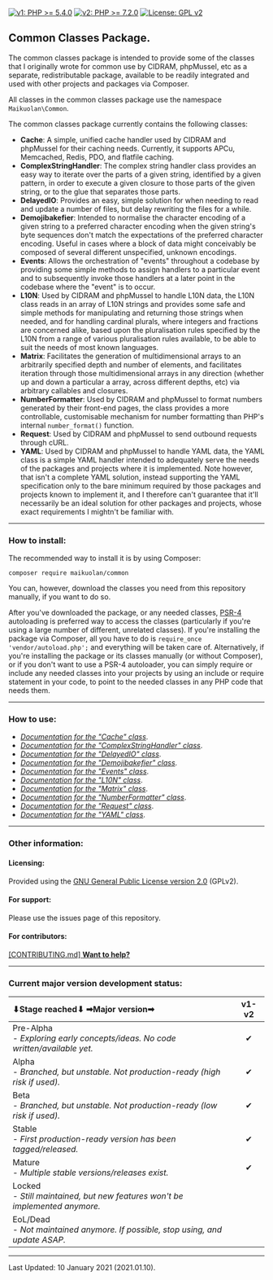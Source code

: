 [![v1: PHP >= 5.4.0](https://img.shields.io/badge/v1-PHP%20%3E%3D%205.4.0-8892bf.svg)](https://maikuolan.github.io/Compatibility-Charts/)
[![v2: PHP >= 7.2.0](https://img.shields.io/badge/v2-PHP%20%3E%3D%207.2.0-8892bf.svg)](https://maikuolan.github.io/Compatibility-Charts/)
[![License: GPL v2](https://img.shields.io/badge/License-GPL%20v2-blue.svg)](https://www.gnu.org/licenses/old-licenses/gpl-2.0.en.html)

## Common Classes Package.

The common classes package is intended to provide some of the classes that I originally wrote for common use by CIDRAM, phpMussel, etc as a separate, redistributable package, available to be readily integrated and used with other projects and packages via Composer.

All classes in the common classes package use the namespace `Maikuolan\Common`.

The common classes package currently contains the following classes:
- **Cache**: A simple, unified cache handler used by CIDRAM and phpMussel for their caching needs. Currently, it supports APCu, Memcached, Redis, PDO, and flatfile caching.
- **ComplexStringHandler**: The complex string handler class provides an easy way to iterate over the parts of a given string, identified by a given pattern, in order to execute a given closure to those parts of the given string, or to the glue that separates those parts.
- **DelayedIO**: Provides an easy, simple solution for when needing to read and update a number of files, but delay rewriting the files for a while.
- **Demojibakefier**: Intended to normalise the character encoding of a given string to a preferred character encoding when the given string's byte sequences don't match the expectations of the preferred character encoding. Useful in cases where a block of data might conceivably be composed of several different unspecified, unknown encodings.
- **Events**: Allows the orchestration of "events" throughout a codebase by providing some simple methods to assign handlers to a particular event and to subsequently invoke those handlers at a later point in the codebase where the "event" is to occur.
- **L10N**: Used by CIDRAM and phpMussel to handle L10N data, the L10N class reads in an array of L10N strings and provides some safe and simple methods for manipulating and returning those strings when needed, and for handling cardinal plurals, where integers and fractions are concerned alike, based upon the pluralisation rules specified by the L10N from a range of various pluralisation rules available, to be able to suit the needs of most known languages.
- **Matrix**: Facilitates the generation of multidimensional arrays to an arbitrarily specified depth and number of elements, and facilitates iteration through those multidimensional arrays in any direction (whether up and down a particular a array, across different depths, etc) via arbitrary callables and closures.
- **NumberFormatter**: Used by CIDRAM and phpMussel to format numbers generated by their front-end pages, the class provides a more controllable, customisable mechanism for number formatting than PHP's internal `number_format()` function.
- **Request**: Used by CIDRAM and phpMussel to send outbound requests through cURL.
- **YAML**: Used by CIDRAM and phpMussel to handle YAML data, the YAML class is a simple YAML handler intended to adequately serve the needs of the packages and projects where it is implemented. Note however, that isn't a complete YAML solution, instead supporting the YAML specification only to the bare minimum required by those packages and projects known to implement it, and I therefore can't guarantee that it'll necessarily be an ideal solution for other packages and projects, whose exact requirements I mightn't be familiar with.

---


### How to install:

The recommended way to install it is by using Composer:

`composer require maikuolan/common`

You can, however, download the classes you need from this repository manually, if you want to do so.

After you've downloaded the package, or any needed classes, [PSR-4](https://www.php-fig.org/psr/psr-4/) autoloading is preferred way to access the classes (particularly if you're using a large number of different, unrelated classes). If you're installing the package via Composer, all you have to do is `require_once 'vendor/autoload.php';` and everything will be taken care of. Alternatively, if you're installing the package or its classes manually (or without Composer), or if you don't want to use a PSR-4 autoloader, you can simply require or include any needed classes into your projects by using an include or require statement in your code, to point to the needed classes in any PHP code that needs them.

---


### How to use:
- *[Documentation for the "Cache" class](https://github.com/Maikuolan/Common/blob/v2/_docs/Cache.md)*.
- *[Documentation for the "ComplexStringHandler" class](https://github.com/Maikuolan/Common/blob/v2/_docs/ComplexStringHandler.md)*.
- *[Documentation for the "DelayedIO" class](https://github.com/Maikuolan/Common/blob/v2/_docs/DelayedIO.md)*.
- *[Documentation for the "Demojibakefier" class](https://github.com/Maikuolan/Common/blob/v2/_docs/Demojibakefier.md)*.
- *[Documentation for the "Events" class](https://github.com/Maikuolan/Common/blob/v2/_docs/Events.md)*.
- *[Documentation for the "L10N" class](https://github.com/Maikuolan/Common/blob/v2/_docs/L10N.md)*.
- *[Documentation for the "Matrix" class](https://github.com/Maikuolan/Common/blob/v2/_docs/Matrix.md)*.
- *[Documentation for the "NumberFormatter" class](https://github.com/Maikuolan/Common/blob/v2/_docs/NumberFormatter.md)*.
- *[Documentation for the "Request" class](https://github.com/Maikuolan/Common/blob/v2/_docs/Request.md)*.
- *[Documentation for the "YAML" class](https://github.com/Maikuolan/Common/blob/v2/_docs/YAML.md)*.

---


### Other information:

#### Licensing:
Provided using the [GNU General Public License version 2.0](https://github.com/Maikuolan/Common/blob/v2/LICENSE.txt) (GPLv2).

#### For support:
Please use the issues page of this repository.

#### For contributors:
[\[CONTRIBUTING.md\] **Want to help?**](https://github.com/Maikuolan/Common/blob/v2/CONTRIBUTING.md)

---


### Current major version development status:

⬇Stage reached⬇ ➡Major version➡ | v1-v2
:--|:-:
Pre-Alpha<em><br />- Exploring early concepts/ideas. No code written/available yet.</em> | ✔
Alpha<em><br />- Branched, but unstable. Not production-ready (high risk if used).</em> | ✔
Beta<em><br />- Branched, but unstable. Not production-ready (low risk if used).</em> | ✔
Stable<em><br />- First production-ready version has been tagged/released.</em> | ✔
Mature<em><br />- Multiple stable versions/releases exist.</em> | ✔
Locked<em><br />- Still maintained, but new features won't be implemented anymore.</em> |
EoL/Dead<em><br />- Not maintained anymore. If possible, stop using, and update ASAP.</em> |

---


Last Updated: 10 January 2021 (2021.01.10).
